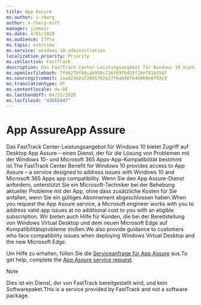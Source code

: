 ```yaml
---
title: App Assure
ms.author: v-rberg
author: v-rberg-msft
manager: jimmuir
ms.date: 4/01/2020
ms.audience: ITPro
ms.topic: overview
ms.service: windows-10-administration
localization_priority: Priority
ms.collection: FastTrack
description: Das FastTrack Center-Leistungsangebot für Windows 10 bietet Zugriff auf Desktop App Assure – einen Dienst, der für die Lösung von Problemen mit der Windows 10- und Microsoft 365 Apps-App-Kompatibilität bestimmt ist.
ms.openlocfilehash: 7f6b27bf00cab900c216f69f0d35f26ef81b558f
ms.sourcegitcommit: 1aa423e2a720d57d2a37fba930fb4d4b0e8f93c9
ms.translationtype: HT
ms.contentlocale: de-DE
ms.lasthandoff: 04/22/2020
ms.locfileid: "43665847"
---
```

# <a name="app-assure"></a><span data-ttu-id="afa98-103">App Assure</span><span class="sxs-lookup"><span data-stu-id="afa98-103">App Assure</span></span>

<span data-ttu-id="afa98-104">Das FastTrack Center-Leistungsangebot für Windows 10 bietet Zugriff auf Desktop App Assure – einen Dienst, der für die Lösung von Problemen mit der Windows 10- und Microsoft 365 Apps-App-Kompatibilität bestimmt ist.</span><span class="sxs-lookup"><span data-stu-id="afa98-104">The FastTrack Center Benefit for Windows 10 provides access to App Assure – a service designed to address issues with Windows 10 and Microsoft 365 Apps app compatibility.</span></span> <span data-ttu-id="afa98-105">Wenn Sie den App Assure-Dienst anfordern, unterstützt Sie ein Microsoft-Techniker bei der Behebung aktueller Probleme mit der App, ohne dass zusätzliche Kosten für Sie anfallen, wenn Sie ein gültiges Abonnement abgeschlossen haben.</span><span class="sxs-lookup"><span data-stu-id="afa98-105">When you request the App Assure service, a Microsoft engineer works with you to address valid app issues at no additional cost to you with an eligible subscription.</span></span> <span data-ttu-id="afa98-106">Wir bieten auch Hilfe für Kunden, die bei der Bereitstellung von Windows Virtual Desktop und dem neuen Microsoft Edge auf Kompatibilitätsprobleme stoßen.</span><span class="sxs-lookup"><span data-stu-id="afa98-106">We also provide guidance to customers who face compatibility issues when deploying Windows Virtual Desktop and the new Microsoft Edge.</span></span> 

<span data-ttu-id="afa98-107">Um Hilfe zu erhalten, füllen Sie die [Serviceanfrage für App Assure](https://go.microsoft.com/fwlink/?linkid=2022721) aus.</span><span class="sxs-lookup"><span data-stu-id="afa98-107">To get help, complete the [App Assure service request](https://go.microsoft.com/fwlink/?linkid=2022721).</span></span>

  > [!NOTE]
> <span data-ttu-id="afa98-108">Dies ist ein Dienst, der von FastTrack bereitgestellt wird, und kein Softwarepaket.</span><span class="sxs-lookup"><span data-stu-id="afa98-108">This is a service provided by FastTrack and not a software package.</span></span>
